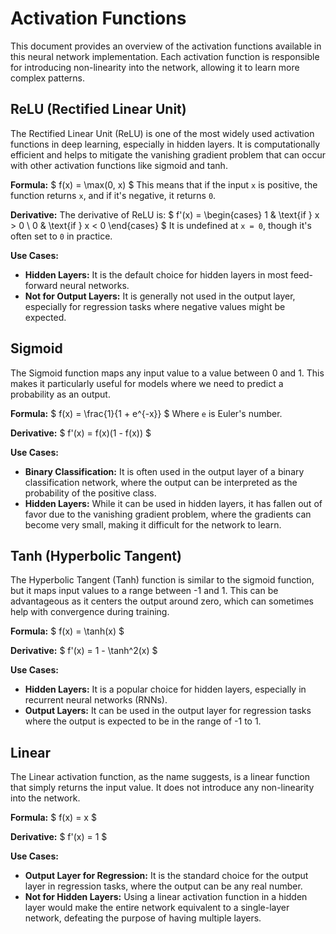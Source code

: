 # Activation Functions

This document provides an overview of the activation functions available in
this neural network implementation. Each activation function is responsible for
introducing non-linearity into the network, allowing it to learn more complex
patterns.

## ReLU (Rectified Linear Unit)

The Rectified Linear Unit (ReLU) is one of the most widely used activation
functions in deep learning, especially in hidden layers. It is computationally
efficient and helps to mitigate the vanishing gradient problem that can occur
with other activation functions like sigmoid and tanh.

**Formula:**
$
f(x) = \max(0, x)
$
This means that if the input `x` is positive, the function returns `x`, and if
it's negative, it returns `0`.

**Derivative:**
The derivative of ReLU is:
$
f'(x) = \begin{cases} 1 & \text{if } x > 0 \\ 0 & \text{if } x < 0 \end{cases}
$
It is undefined at `x = 0`, though it's often set to `0` in practice.

**Use Cases:**

- **Hidden Layers:** It is the default choice for hidden layers in most
feed-forward neural networks.
- **Not for Output Layers:** It is generally not used in the output layer,
especially for regression tasks where negative values might be expected.

## Sigmoid

The Sigmoid function maps any input value to a value between 0 and 1. This
makes it particularly useful for models where we need to predict a probability
as an output.

**Formula:**
$
f(x) = \frac{1}{1 + e^{-x}}
$
Where `e` is Euler's number.

**Derivative:**
$
f'(x) = f(x)(1 - f(x))
$

**Use Cases:**

- **Binary Classification:** It is often used in the output layer of a binary
classification network, where the output can be interpreted as the probability
of the positive class.
- **Hidden Layers:** While it can be used in hidden layers, it has fallen out
of favor due to the vanishing gradient problem, where the gradients can
become very small, making it difficult for the network to learn.

## Tanh (Hyperbolic Tangent)

The Hyperbolic Tangent (Tanh) function is similar to the sigmoid function, but
it maps input values to a range between -1 and 1. This can be advantageous as
it centers the output around zero, which can sometimes help with convergence
during training.

**Formula:**
$
f(x) = \tanh(x)
$

**Derivative:**
$
f'(x) = 1 - \tanh^2(x)
$

**Use Cases:**

- **Hidden Layers:** It is a popular choice for hidden layers, especially in
recurrent neural networks (RNNs).
- **Output Layers:** It can be used in the output layer for regression tasks
where the output is expected to be in the range of -1 to 1.

## Linear

The Linear activation function, as the name suggests, is a linear function that
simply returns the input value. It does not introduce any non-linearity into
the network.

**Formula:**
$
f(x) = x
$

**Derivative:**
$
f'(x) = 1
$

**Use Cases:**

- **Output Layer for Regression:** It is the standard choice for the output
layer in regression tasks, where the output can be any real number.
- **Not for Hidden Layers:** Using a linear activation function in a hidden
layer would make the entire network equivalent to a single-layer network,
defeating the purpose of having multiple layers.
